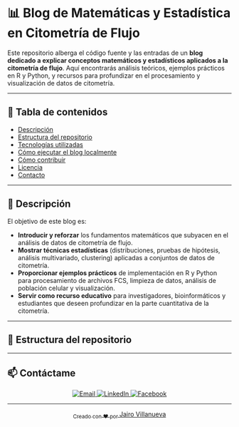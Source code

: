 # 📊 Blog de Matemáticas y Estadística en Citometría de Flujo

Este repositorio alberga el código fuente y las entradas de un **blog dedicado a explicar conceptos matemáticos y estadísticos aplicados a la citometría de flujo**. Aquí encontrarás análisis teóricos, ejemplos prácticos en R y Python, y recursos para profundizar en el procesamiento y visualización de datos de citometría.

---

## 📝 Tabla de contenidos

- [Descripción](#descripción)  
- [Estructura del repositorio](#estructura-del-repositorio)  
- [Tecnologías utilizadas](#tecnologías-utilizadas)  
- [Cómo ejecutar el blog localmente](#cómo-ejecutar-el-blog-localmente)  
- [Cómo contribuir](#cómo-contribuir)  
- [Licencia](#licencia)  
- [Contacto](#contacto)  

---

## 📖 Descripción

El objetivo de este blog es:

- **Introducir y reforzar** los fundamentos matemáticos que subyacen en el análisis de datos de citometría de flujo.  
- **Mostrar técnicas estadísticas** (distribuciones, pruebas de hipótesis, análisis multivariado, clustering) aplicadas a conjuntos de datos de citometría.  
- **Proporcionar ejemplos prácticos** de implementación en R y Python para procesamiento de archivos FCS, limpieza de datos, análisis de población celular y visualización.  
- **Servir como recurso educativo** para investigadores, bioinformáticos y estudiantes que deseen profundizar en la parte cuantitativa de la citometría.

---

## 📂 Estructura del repositorio

---

## 📫 Contáctame
<p align="center">
  <a href="mailto:jvillanuevatoledo@gmail.com" target="_blank">
    <img src="https://img.shields.io/badge/Email-D14836?style=for-the-badge&logo=gmail&logoColor=white" alt="Email"/>
  </a>
  <a href="https://www.linkedin.com/in/jairo-r-v-8a1192204" target="_blank">
    <img src="https://img.shields.io/badge/LinkedIn-0A66C2?style=for-the-badge&logo=linkedin&logoColor=white" alt="LinkedIn"/>
  </a>
   <a href="https://www.facebook.com/citometriadeflujo" target="_blank">
    <img src="https://img.shields.io/badge/Facebook-1877F2?style=for-the-badge&logo=facebook&logoColor=white" alt="Facebook"/>
</p>

---

<p align="center">
  <sub>Creado con ❤️ por <a href="https://github.com/jvillanuevatoledo">Jairo Villanueva</a></sub>
</p>

